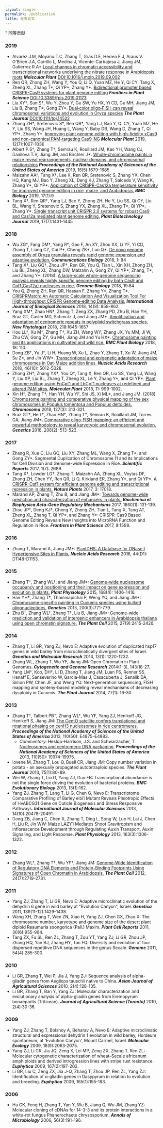 ```yaml
---
layout: single
permalink: /publication
title: 发表论文
---
```

† 同等贡献

### 2019
- Alvarez J.M, Moyano T.C, Zhang T, Gras D.E, Herrea F.J, Araus V. O'Brien J.A, Carrillo L, Medina J, Vicente-Carbajosa J, Jiang JM, Gutierrez R.A\* [Local changes in chromatin accessibility and transcriptional networks underlying the nitrate response in Arabidopsis roots](https://www.sciencedirect.com/science/article/abs/pii/S1674205219302916) _**Molecular Plant**_ [DOI:10.1016/j.molp.2019.09.002](https://doi.org/10.1016/j.molp.2019.09.002)
- Ren QR, Zhong ZH, Wang Y, You Q, Li Q, Yuan MZ, He Y, Qi CY, Tang X, Zheng XL, Zhang T\*, Qi YP\*, Zhang Y\*. [Bidirectional promoter based CRISPR-Cas9 systems for
plant genome editing](https://www.frontiersin.org/articles/10.3389/fpls.2019.01173/) _**Frontiers in Plant Science**_ [DOI:10.3389/fpls.2019.01173](https://www.frontiersin.org/articles/10.3389/fpls.2019.01173/) 
- Liu XY†, Sun S†, Wu Y, Zhou Y, Gu SW, Yu HX, Yi CD, Gu MH, Jiang JM, Liu B, Zhang T\*, Gong ZY\*. [Dual‐color oligo‐FISH can reveal chromosomal variations and evolution in Oryza species](https://onlinelibrary.wiley.com/doi/abs/10.1111/tpj.14522) _**The Plant Journal**_ [DOI:10.1111/tpj.14522](https://onlinelibrary.wiley.com/doi/abs/10.1111/tpj.14522)
- Zhong ZH†, Sretenovic S†, Ren QR†, Yang LJ, Bao Y, Qi CY, Yuan MZ, He Y, Liu SS, Wang JH, Huang L, Wang Y, Baby DB, Wang D, Zhang T, Qi YP\*, Zhang Y\*. [Improving plant genome editing with high-fidelity xCas9 and non-canonical PAM-targeting Cas9-NG](https://www.cell.com/molecular-plant/fulltext/S1674-2052(19)30124-8) _**Molecular Plant**_ 2019, 12(7):1027-1036
- Albert P.S†, Zhang T†, Semrau K, Rouillard JM, Kao YH, Wang CJ, Danilova T.V, Jiang JM, and Birchler J\*. [Whole-chromosome paints in maize reveal rearrangements, nuclear domains, and chromosomal relationships](https://www.pnas.org/content/116/5/1679) _**Proceedings of the National Academy of Sciences of the United States of America**_ 2019, 16(5):1679-1685
- Malzahn AA†, Tang X†, Lee K, Ren QR, Sretenovic S, Zhang YX, Chen HQ, Kang MJ, Bao Y, Zheng XL, Deng KJ, Zhang T, Salcedo V, Wang K, Zhang Y\*, Qi YP\*. [Application of CRISPR-Cas12a temperature sensitivity for improved genome editing in rice, maize, and Arabidopsis.](https://rdcu.be/bjyiQ) _**BMC Biology**_ 2019, 17(1):9
- Tang X†, Ren QR†, Yang LJ, Bao Y, Zhong ZH, He Y, Liu SS, Qi CY, Liu BL, Wang Y, Sretenovic S, Zhang YX, Zheng XL, Zhang T\*, Qi YP\*, Zhang Y\*. [Single transcript unit CRISPR 2.0 systems for robust Cas9 and Cas12a mediated plant genome editing.](https://onlinelibrary.wiley.com/doi/abs/10.1111/pbi.13068) _**Plant Biotechnology Journal**_ 2019, 17(7):1431-1445

### 2018
- Wu ZG†, Fang DM†, Yang R†, Gao F, An XY, Zhou XX, Li YF, Yi CD, Zhang T, Liang CZ, Cui P\*, Cheng ZK\*, Luo Q\*. [De novo genome assembly of Oryza granulata reveals rapid genome expansion and adaptive evolution.](https://www.nature.com/articles/s42003-018-0089-4) _**Communications Biology**_ 2018, 1: 84
- Tang X†, Liu GQ†, Zhou JP†, Ren QR, You Q, Tian L, Xin XH, Zhong ZH, Liu BL, Zheng XL, Zhang DW, Malzahn A, Gong ZY, Qi YP\*, Zhang, T\*, and Zhang Y\*. (2018). [A large-scale whole-genome sequencing analysis reveals highly specific genome editing by both Cas9 and Cpf1(Cas12a) nucleases in rice.](https://genomebiology.biomedcentral.com/articles/10.1186/s13059-018-1458-5) _**Genome Biology**_ 2018, 19:84
- You Q, Zhong ZH, Ren QR, Hassan F, Zhang Y\*, Zhang T\*. [CRISPRMatch: An Automatic Calculation And Visualization Tool For High-throughput CRISPR Genome-editing Data Analysis.](http://www.ijbs.com/v14p0858.htm) _**International Journal of Biological Sciences**_ 2018, 14(8): 858-862.
- Yang XM†, Zhao HN†, Zhang T, Zeng ZX, Zhang PD, Zhu B, Han YH, Braz GT, Casler MD, Schmutz J, and Jiang JM\*. [Amplification and adaptation of centromeric repeats in polyploid switchgrass species.](https://nph.onlinelibrary.wiley.com/doi/10.1111/nph.15098) _**New Phytologist**_ 2018, 218:1645-1657
- Hou LL†, Xu M†, Zhang T†, Xu ZH, Wang WY, Zhang JX, Yu MM, Ji W, Zhu CW, Gong ZY, Gu MH, Jiang JM and Yu HX\*. [Chromosome painting and its applications in cultivated and wild rice.](https://rdcu.be/UyBT) _**BMC Plant Biology**_ 2018, 18: 110.
- Dong ZB†, Yu J†, Li H, Huang W, Xu L, Zhao Y, Zhang T, Xu W, Jiang JM, Su Z\*, and Jin WW\*. [Transcriptional and epigenetic adaptation of maize chromosomes in Oat-Maize addition lines.](https://doi.org/10.1093/nar/gky209) _**Nucleic Acids Research**_  2018, 46(10): 5012-5028.
- Zhong ZH†, Zhang YX†, You Q†, Tang X, Ren QR, Liu SS, Yang LJ, Wang Y, Liu XP, Liu BL, Zhang T, Zheng XL, Le Y, Zhang Y\*, and Qi YP\*. [Plant genome editing using FnCpf1 and LbCpf1 nucleases at redefined and altered PAM sites.](http://www.cell.com/molecular-plant/fulltext/S1674-2052(18)30094-7) _**Molecular Plant**_ 2018, 11: 999-1002.
- Xin H†, Zhang T†, Han YH, Wu YF, Shi JS, Xi ML\*, and Jiang JM. (2018)  [Chromosome painting and comparative physical mapping of the sex chromosomes in Populus tomentosa and Populus deltoides.](https://link.springer.com/article/10.1007/s00412-018-0664-y) _**Chromosoma**_  2018, 127(3): 313-321.
- Braz GT†, He L†, Zhao HN†, Zhang T†, Semrau K, Rouillard JM, Torres GA, Jiang JM\*. [Comparative oligo-FISH mapping: an efficient and powerful methodology to reveal karyotypic and chromosomal evolution.](http://www.genetics.org/content/208/2/513.full.pdf) _**Genetics**_ 2018, 208(2): 513-523.

### 2017
- Zhang R, Xue C, Liu GQ, Liu XY, Zhang ML, Wang X, Zhang T\*, and Gong ZY\*. Segmental Duplication of Chromosome 11 and its Implications for Cell Division and Genome-wide Expression in Rice. _**Scientific Reports**_ 2017, 1(7): 2689.
- Tang X†, Lowder LG†, Zhang T, Maizahn AA, Zheng XL, Voytas DF, Zhong ZH, Chen YY, Ren QR, Li Q, Kirkland ER, Zhang Y\*, and Qi YP\*. [A CRISPR-Cpf1 system for efficient genome editing and transcriptional repression in plants.](/pdf/2017/2017_Nature_Plants.pdf) _**Nature Plants**_ 2017, 3: 17018.
- Marand AP, Zhang T, Zhu B, and Jiang JM\*: [Towards genome-wide prediction and characterization of enhancers in plants.](/pdf/2016/BBE_2016_inpress.pdf) _**Biochimica et Biophysica Acta-Gene Regulatory Mechanisms**_ 2017, 1860(1): 131-139.
- Zhou JP†, Deng KJ†, Cheng Y, Zhong ZH, Tian L, Tang X, Tang AT, Zheng XL, Zhang T, Qi YP\*, and Zhang Y\*: CRISPR-Cas9 Based Genome Editing Reveals New Insights into MicroRNA Function and Regulation in Rice. _**Frontiers in Plant Science**_ 2017, 8:1598.

### 2016
- Zhang T, Marand A, Jiang JM\*: [PlantDHS: A Database for DNase I Hypertensive Sites in Plants.](/pdf/2016/NAR_2016.pdf) _**Nucleic Acids Research**_ 2016, 44(D1): D1148-D1153.

### 2015
- Zhang T†, Zhang WL†, and Jiang JM\*: [Genome-wide nucleosome occupancy and positioning and their impact on gene expression and evolution in plants.](/pdf/2015/Plant_Physiol_2015.pdf) _**Plant Physiology**_ 2015, 168(4): 1406-1416.
- Han YH†, Zhang T†, Thammapichai P, Weng YQ, and Jiang JM\*:  [Chromosome-specific painting in Cucumis species using bulked oligonucleotides.](/pdf/2015/Genetics_2015.pdf) _**Genetics**_ 2015, 200(3):771-779.
- Zhu B†, Zhang WL†, Zhang T†, Liu B, Jiang JM\*: [Genome-wide prediction and validation of intergenic enhancers in Arabidopsis thaliana using open chromatin signature.](/pdf/2015/Plant_Cell_2015.pdf) _**The Plant Cell**_ 2015, 27(9):2415-2426.

### 2014
- Zhang T, Li GR, Yang ZJ, Nevo E: Adaptive evolution of duplicated hsp17 genes in wild barley from microclimatically divergent sites of Israel. _**Genetics and Molecular Research**_ 2014, 13(1): 1220-1232.
- Zhang WL, Zhang T, Wu YF, Jiang JM: Open Chromatin in Plant Genomes. _**Cytogenetic and Genome Research**_ 2014(1-3), 143:18-27.
- Yang LM†, Koo, DH†, Li D, Zhang T, Jiang JM, Luan FS, Renner SS, Henaff E, Sanseverino W, Garcia-Mas J, Casacuberta J, Senalik DA, Simon PW, Chen JF, and Weng YQ: Next-generation sequencing, FISH mapping and synteny-based modeling reveal mechanisms of decreasing dysploidy in Cucumis. _**The Plant Journal**_ 2014, 77(1): 16-30.

### 2013
- Zhang T†, Talbert PB†, Zhang WL†, Wu YF, Yang ZJ, Henikoff JG, Henikoff S, Jiang JM: [The CentO satellite confers translational and rotational phasing on cenH3 nucleosomes in rice centromeres.](/pdf/2013/PNAS_2013.pdf) _**Proceedings of the National Academy of Sciences of the United States of America**_ 2013, 110(50): E4875–E4883.
  - _Commentary:_ Heslop-Harrison, J.S. and Schwarzacher, T. [Nucleosomes and centromeric DNA packaging.](/pdf/2013/PNAS_2013_comm.pdf)  _**Proceedings of the National Academy of Sciences of the United States of America**_ 2013, 110(50): 19974-19975.
- Iovene M, Zhang T, Lou Q, Buell CR, Jiang JM: Copy number variation in potato - an asexually propagated autotetraploid species. _**The Plant Journal**_ 2013, 75(1):80-89.
- Wei W, Zhang T, Lin D, Yang ZJ, Guo FB: Transcriptional abundance is not the single force driving the evolution of bacterial proteins. _**BMC Evolutionary Biology**_ 2013, 13(1):162.
- Yang ZJ, Zhang T, Lang T, Li G, Chen G, Nevo E: Transcriptome Comparative Profiling of Barley eibi1 Mutant Reveals Pleiotropic Effects of HvABCG31 Gene on Cuticle Biogenesis and Stress Responsive Pathways. _**International Journal of Molecular Sciences**_ 2013, 14(10):20478-20491.
- Dong ZB, Jiang C, Chen X, Zhang T, Ding L, Song W, Luo H, Lai J, Chen H, Liu R, Jin WW: Maize LAZY1 Mediates Shoot Gravitropism and Inflorescence Development through Regulating Auxin Transport, Auxin Signaling, and Light Response. _**Plant Physiology**_ 2013, 163(3):1306-1322.

### 2012
- Zhang WL†, Zhang T†, Wu YF†, Jiang JM: [Genome-Wide Identification of Regulatory DNA Elements and Protein-Binding Footprints Using Signatures of Open Chromatin in Arabidopsis.](/pdf/2012/Plant_Cell_2012.pdf) _**The Plant Cell**_ 2012, 24(7):2719-2731.

### 2011
- Yang ZJ, Zhang T, Li GR, Nevo E: Adaptive microclimatic evolution of the dehydrin 6 gene in wild barley at "Evolution Canyon", Israel. _**Genetica**_ 2011, 139(11-12):1429-1438.
- Wang XH, Zhang T, Wen ZN, Xiao H, Yang ZJ, Chen GX, Zhao X: The chromosome number, karyotype and genome size of the desert plant diploid Reaumuria soongorica (Pall.) Maxim. _**Plant Cell Reports**_ 2011, 30(6):955-964.
- Tang ZX, Fu SL, Ren ZL, Zhang T, Zou YT, Yang ZJ, Li GR, Zhou JP, Zhang HQ, Yan BJ, Zhang HY, Tan FQ: Diversity and evolution of four dispersed repetitive DNA sequences in the genus Secale. _**Genome**_ 2011, 54(4):285-300.

### 2010
- Li GR, Zhang T, Wei P, Jia J, Yang ZJ: Sequence analysis of alpha-gliadin genes from Aegilops tauschii native to China. _**Asian Journal of Agricultural Sciences**_ 2010, 2(4):128-135.
- Li GR, Zhang T, Ban Y, Yang ZJ: Molecular characterization and evolutionary analysis of alpha-gliadin genes from Eremopyrum bonaepartis (Triticeae). _**Journal of Agricultural Science (Toronto)**_ 2010, 2(4):30-36.

### 2009
- Yang ZJ, Zhang T, Bolshoy A, Beharav A, Nevo E: Adaptive microclimatic structural and expressional dehydrin 1 evolution in wild barley, Hordeum spontaneum, at 'Evolution Canyon', Mount Carmel, Israel. _**Molecular Ecology**_ 2009, 18(9):2063-2075.
- Yang ZJ, Li GR, Jia JQ, Zeng X, Lei MP, Zeng ZX, Zhang T, Ren ZL: Molecular cytogenetic characterization of wheat–Secale africanum amphiploids and derived introgression lines with stripe rust resistance. _**Euphytica**_ 2009, 167(2):197-202.
- Li GR, Liu C, Zeng ZX, Jia J-Q, Zhang T, Zhou JP, Ren ZL, Yang ZJ: Identification of α-gliadin genes in Dasypyrum in relation to evolution and breeding. _**Euphytica**_ 2009, 165(1):155-163.


### 2006
- Hu GK, Feng H, Zhang T, Yan Y, Wu B, Jiang Q, Wu JM, Zhang YZ: Molecular cloning of cDNAs for 14-3-3 and its protein interactions in a white-rot fungus Phanerochaete chrysosporium. _**Annals of Microbiology**_ 2006, 56(3):191-196.
